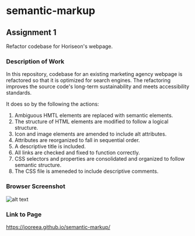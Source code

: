 # semantic-markup

## Assignment 1
Refactor codebase for Horiseon's webpage.

### Description of Work
In this repository, codebase for an existing marketing agency webpage is refactored so that it is optimized for search engines. The refactoring improves the source code's long-term sustainability and meets accessibility standards. 

It does so by the following the actions:
1. Ambiguous HMTL elements are replaced with semantic elements.
2. The structure of HTML elements are modified to follow a logical structure.
3. Icon and image elements are amended to include alt attributes.
4. Attributes are reorganized to fall in sequential order.
5. A descriptive title is included.
6. All links are checked and fixed to function correctly.
7. CSS selectors and properties are consolidated and organized to follow semantic structure.
8. The CSS file is ameneded to include descriptive comments.

### Browser Screenshot
![alt text](./assets/images/browser-screenshot.png)

### Link to Page
https://jooreea.github.io/semantic-markup/

